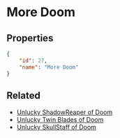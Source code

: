# More Doom

<no description available>

## Properties

```json
{
    "id": 27,
    "name": "More Doom"
}
```

## Related

- [Unlucky ShadowReaper of Doom](../items/914-unlucky-shadowreaper-of-doom.md)
- [Unlucky Twin Blades of Doom](../items/916-unlucky-twin-blades-of-doom.md)
- [Unlucky SkullStaff of Doom](../items/912-unlucky-skullstaff-of-doom.md)

